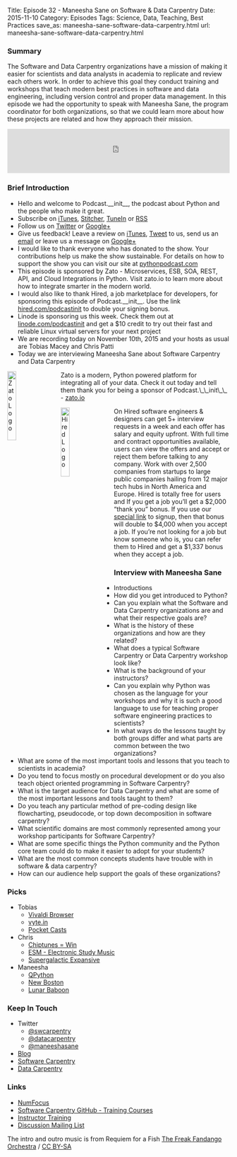 Title: Episode 32 - Maneesha Sane on Software & Data Carpentry
Date: 2015-11-10
Category: Episodes
Tags: Science, Data, Teaching, Best Practices
save_as: maneesha-sane-software-data-carpentry.html
url: maneesha-sane-software-data-carpentry.html

### Summary
The Software and Data Carpentry organizations have a mission of making it easier for scientists and data analysts in academia to replicate and review each others work. In order to achieve this goal they conduct training and workshops that teach modern best practices in software and data engineering, including version control and proper data management. In this episode we had the opportunity to speak with Maneesha Sane, the program coordinator for both organizations, so that we could learn more about how these projects are related and how they approach their mission.

<iframe id="audio_iframe" src="http://www.podbean.com/media/player/sjqfc-5a7dcb?from=yiiadmin&skin=103&postId=5930443&download=1&share=1&fonts=Helvetica&auto=0" height="100" width="100%" frameborder="0" scrolling="no" data-name="pb-iframe-player"></iframe>

### Brief Introduction
- Hello and welcome to Podcast.\_\_init\_\_, the podcast about Python and the people who make it great.
- Subscribe on [iTunes](https://itunes.apple.com/us/podcast/podcast.-init/id981834425?mt=2&uo=6&at=&ct=), [Stitcher](http://www.stitcher.com/s?fid=64838&refid=stpr), [TuneIn](http://tunein.com/embed/follow/p726240/#) or [RSS](http://podcastinit.podbean.com/feed/)
- Follow us on [Twitter](https://twitter.com/Podcast__init__) or [Google+](https://plus.google.com/+Podcastinit-the-python-podcast)
- Give us feedback! Leave a review on [iTunes](https://itunes.apple.com/us/podcast/podcast.-init/id981834425?mt=2&uo=6&at=&ct=), [Tweet](https://twitter.com/Podcast__init__) to us, send us an [email](mailto:hosts@podcastinit.com) or leave us a message on [Google+](https://plus.google.com/+Podcastinit-the-python-podcast)
- I would like to thank everyone who has donated to the show. Your contributions help us make the show sustainable. For details on how to support the show you can visit our site at [pythonpodcast.com](http://pythonpodcast.com)
- This episode is sponsored by Zato - Microservices, ESB, SOA, REST, API, and Cloud Integrations in Python. Visit zato.io to learn more about how to integrate smarter in the modern world.
- I would also like to thank Hired, a job marketplace for developers, for sponsoring this episode of Podcast.\_\_init\_\_. Use the link [hired.com/podcastinit](http://hired.com/podcastinit) to double your signing bonus.
- Linode is sponsoring us this week. Check them out at [linode.com/podcastinit](http://linode.com/podcastinit) and get a $10 credit to try out their fast and reliable Linux virtual servers for your next project
- We are recording today on November 10th, 2015 and your hosts as usual are Tobias Macey and Chris Patti
- Today we are interviewing Maneesha Sane about Software Carpentry and Data Carpentry

<div class="well">
<a href="https://zato.io/docs?podcast-init"><img src="/images/zato-logo.png" alt="Zato Logo" style="float: left; width: 20%; margin-right: 20px; margin-bottom: 20px;"></img></a>
<p>
Zato is a modern, Python powered platform for integrating all of your data. Check it out today and tell them thank you for being a sponsor of Podcast.\_\_init\_\_ - <a href="https://zato.io/docs?podcast-init">zato.io</a>
</p>
</div>

<div class="well">
<a href="https://hired.com/?utm_content=shownotes-4k&utm_medium=podcast&utm_source=podcastinit"><img src="/images/hired-logo-dark-padding.png" alt="Hired Logo" style="float: left; width: 20%; margin-right: 20px;"></a>
<p>
On Hired software engineers & designers can get 5+ interview requests in a week and each offer has salary and equity upfront. With full time and contract opportunities available, users can view the offers and accept or reject them before talking to any company. Work with over 2,500 companies from startups to large public companies hailing from 12 major tech hubs in North America and Europe.  Hired is totally free for users and If you get a job you’ll get a $2,000 “thank you” bonus. If you use our <a href="https://hired.com/?utm_content=shownotes-4k&utm_medium=podcast&utm_source=podcastinit">special link</a> to signup, then that bonus will double to $4,000 when you accept a job. If you’re not looking for a job but know someone who is, you can refer them to Hired and get a $1,337 bonus when they accept a job.
</p>
</div>

### Interview with Maneesha Sane
- Introductions
- How did you get introduced to Python?
- Can you explain what the Software and Data Carpentry organizations are and what their respective goals are?
- What is the history of these organizations and how are they related?
- What does a typical Software Carpentry or Data Carpentry workshop look like?
- What is the background of your instructors?
- Can you explain why Python was chosen as the language for your workshops and why it is such a good language to use for teaching proper software engineering practices to scientists?
- In what ways do the lessons taught by both groups differ and what parts are common between the two organizations?
- What are some of the most important tools and lessons that you teach to scientists in academia?
- Do you tend to focus mostly on procedural development or do you also teach object oriented programming in Software Carpentry?
- What is the target audience for Data Carpentry and what are some of the most important lessons and tools taught to them?
- Do you teach any particular method of pre-coding design like flowcharting, pseudocode, or top down decomposition in software carpentry?
- What scientific domains are most commonly represented among your workshop participants for Software Carpentry?
- What are some specific things the Python community and the Python core team could do to make it easier to adopt for your students?
- What are the most common concepts students have trouble with in software & data carpentry?
- How can our audience help support the goals of these organizations?

### Picks
- Tobias
    - [Vivaldi Browser](https://vivaldi.com/)
    - [vyte.in](https://www.vyte.in/)
    - [Pocket Casts](http://www.shiftyjelly.com/)
- Chris
    - [Chiptunes = Win](http://chiptuneswin.com/)
    - [ESM - Electronic Study Music](https://play.spotify.com/user/spotify/playlist/65y98W0UItf73DJKVgylTP?play=true&utm_source=open.spotify.com&utm_medium=open)
    - [Supergalactic Expansive](http://shop.supergalacticexpansive.com/)
- Maneesha
    - [QPython](http://qpython.com/)
    - [New Boston](https://www.youtube.com/user/thenewboston)
    - [Lunar Baboon](http://www.lunarbaboon.com/)

### Keep In Touch
- Twitter
    - [@swcarpentry](https://twitter.com/swcarpentry)
    - [@datacarpentry](https://twitter.com/datacarpentry)
    - [@maneeshasane](https://twitter.com/maneeshasane)
- [Blog](http://maneeshasane.com)
- [Software Carpentry](http://software-carpentry.org)
- [Data Carpentry](http://datacarpentry.org)

### Links
- [NumFocus](http://numfocus.org/)
- [Software Carpentry GitHub - Training Courses](https://github.com/swcarpentry)
- [Instructor Training](http://teaching.software-carpentry.org/)
- [Discussion Mailing List](http://lists.software-carpentry.org/mailman/listinfo/discuss_lists.software-carpentry.org)

The intro and outro music is from Requiem for a Fish [The Freak Fandango Orchestra](http://freemusicarchive.org/music/The_Freak_Fandango_Orchestra/)  / [CC BY-SA](http://creativecommons.org/licenses/by-sa/3.0/)
